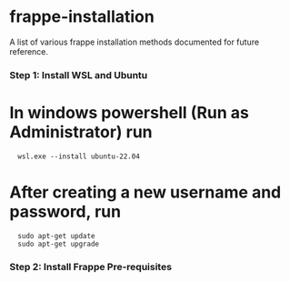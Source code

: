 # frappe-installation
A list of various frappe installation methods documented for future reference.

<h3><b> Step 1: Install WSL and Ubuntu </b></h3>

  # In windows powershell (Run as Administrator) run 
      wsl.exe --install ubuntu-22.04
      
  # After creating a new username and password, run 
      sudo apt-get update
      sudo apt-get upgrade
      
<h3><b> Step 2: Install Frappe Pre-requisites </b></h3>
